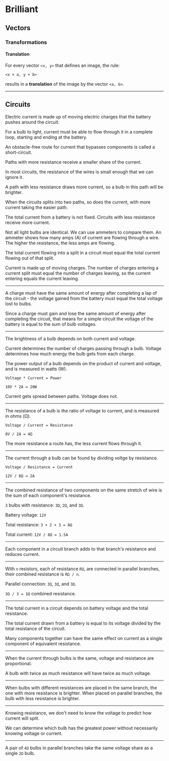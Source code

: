 # Brilliant

## Vectors

### Transformations

#### Translation

For every vector `<x, y>` that defines an image, the rule:

```
<x + a, y + b>
```

results in a **translation** of the image by the vector `<a, b>`.

---

## Circuits

Electric current is made up of moving electric charges that the battery pushes around the circuit.

For a bulb to light, current must be able to flow through it in a complete loop, starting and ending at the battery.

An obstacle-free route for current that bypasses components is called a short-circuit.

Paths with more resistance receive a smaller share of the current.

In most circuits, the resistance of the wires is small enough that we can ignore it.

A path with less resistance draws more current, so a bulb in this path will be brighter.

When the circuits splits into two paths, so does the current, with more current taking the easier path.

The total current from a battery is not fixed. Circuits with less resistance receive more current.

Not all light bulbs are identical. We can use ammeters to compare them. An ammeter shows how many amps (A) of current are flowing through a wire. The higher the resistance, the less amps are flowing.

The total current flowing into a split in a circuit must equal the total current flowing out of that split.

Current is made up of moving charges. The number of charges entering a current split must equal the number of charges leaving, so the current entering equals the current leaving.

---

A charge must have the same amount of energy after completing a lap of the circuit - the voltage gained from the battery must equal the total voltage lost to bulbs.

Since a charge must gain and lose the same amount of energy after completing the circuit, that means for a simple circuit the voltage of the battery is equal to the sum of bulb voltages.

---

The brightness of a bulb depends on both current and voltage.

Current determines the number of charges passing through a bulb. Voltage determines how much energy the bulb gets from each charge.

The power output of a bulb depends on the product of current and voltage, and is measured in watts (W).

`Voltage * Current = Power`

`10V * 2A = 20W`

Current gets spread between paths. Voltage does not.

---

The resistance of a bulb is the ratio of voltage to current, and is measured in ohms (Ω).

`Voltage / Current = Resistance`

`8V / 2A = 4Ω`

The more resistance a route has, the less current flows through it.

---

The current through a bulb can be found by dividing voltge by resistance.

`Voltage / Resistance = Current`

`12V / 6Ω = 2A`

---

The combined resistance of two components on the same stretch of wire is the sum of each component's resistance.

`3` bulbs with resistance: `3Ω`, `2Ω`, and `3Ω`.

Battery voltage: `12V`

Total resistance: `3 + 2 + 3 = 8Ω`

Total current: `12V / 8Ω = 1.5A`

---

Each component in a circuit branch adds to that branch's resistance and reduces current.

---

With `n` resistors, each of resistance `RΩ`, are connected in parallel branches, their combined resistance is `RΩ / n`.

Parallel connection: `3Ω`, `3Ω`, and `3Ω`.

`3Ω / 3 = 1Ω` combined resistance.

---

The total current in a circuit depends on battery voltage and the total resistance.

The total current drawn from a battery is equal to its voltage divided by the total resistance of the circuit.

Many components together can have the same effect on current as a single component of equivalent resistance.

---

When the current through bulbs is the same, voltage and resistance are proportional.

A bulb with twice as much resistance will have twice as much voltage.

---

When bulbs with different resistances are placed in the same branch, the one with more resistance is brighter. When placed on parallel branches, the bulb with less resistance is brighter.

---

Knowing resistance, we don't need to know the voltage to predict how current will split.

We can determine which bulb has the greatest power without necessarily knowing voltage or current.

---

A pair of `4Ω` bulbs in parallel branches take the same voltage share as a single `2Ω` bulb.
